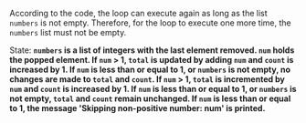 According to the code, the loop can execute again as long as the list `numbers` is not empty. Therefore, for the loop to execute one more time, the `numbers` list must not be empty.

State: **`numbers` is a list of integers with the last element removed. `num` holds the popped element. If `num` > 1, `total` is updated by adding `num` and `count` is increased by 1. If `num` is less than or equal to 1, or `numbers` is not empty, no changes are made to `total` and `count`. If `num` > 1, `total` is incremented by `num` and `count` is increased by 1. If `num` is less than or equal to 1, or `numbers` is not empty, `total` and `count` remain unchanged. If `num` is less than or equal to 1, the message 'Skipping non-positive number: num' is printed.**